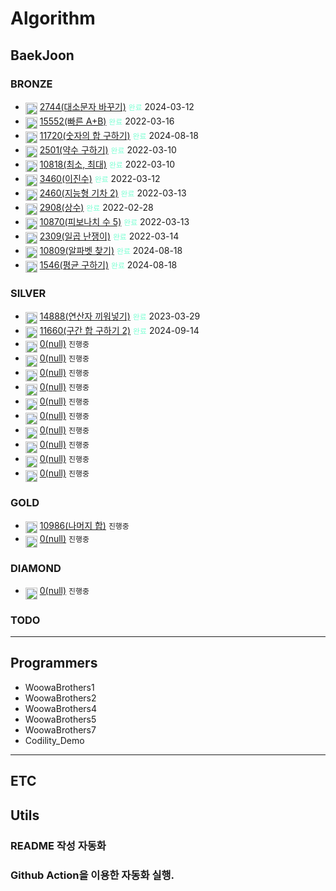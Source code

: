# Algorithm
## BaekJoon
[//]: # ($BAEKJOON$START)

### BRONZE
- <img src="https://static.solved.ac/tier_small/1.svg" alt="BRONZE5"> <a href="https://www.acmicpc.net/problem/2744">2744(대소문자 바꾸기)</a> <code style="color: aquamarine">완료</code> 2024-03-12
- <img src="https://static.solved.ac/tier_small/2.svg" alt="BRONZE4"> <a href="https://www.acmicpc.net/problem/15552">15552(빠른 A+B)</a> <code style="color: aquamarine">완료</code> 2022-03-16
- <img src="https://static.solved.ac/tier_small/2.svg" alt="BRONZE4"> <a href="https://www.acmicpc.net/problem/11720">11720(숫자의 합 구하기)</a> <code style="color: aquamarine">완료</code> 2024-08-18
- <img src="https://static.solved.ac/tier_small/3.svg" alt="BRONZE3"> <a href="https://www.acmicpc.net/problem/2501">2501(약수 구하기)</a> <code style="color: aquamarine">완료</code> 2022-03-10
- <img src="https://static.solved.ac/tier_small/3.svg" alt="BRONZE3"> <a href="https://www.acmicpc.net/problem/10818">10818(최소, 최대)</a> <code style="color: aquamarine">완료</code> 2022-03-10
- <img src="https://static.solved.ac/tier_small/3.svg" alt="BRONZE3"> <a href="https://www.acmicpc.net/problem/3460">3460(이진수)</a> <code style="color: aquamarine">완료</code> 2022-03-12
- <img src="https://static.solved.ac/tier_small/3.svg" alt="BRONZE3"> <a href="https://www.acmicpc.net/problem/2460">2460(지능형 기차 2)</a> <code style="color: aquamarine">완료</code> 2022-03-13
- <img src="https://static.solved.ac/tier_small/4.svg" alt="BRONZE2"> <a href="https://www.acmicpc.net/problem/2908">2908(상수)</a> <code style="color: aquamarine">완료</code> 2022-02-28
- <img src="https://static.solved.ac/tier_small/4.svg" alt="BRONZE2"> <a href="https://www.acmicpc.net/problem/10870">10870(피보나치 수 5)</a> <code style="color: aquamarine">완료</code> 2022-03-13
- <img src="https://static.solved.ac/tier_small/4.svg" alt="BRONZE2"> <a href="https://www.acmicpc.net/problem/2309">2309(일곱 난쟁이)</a> <code style="color: aquamarine">완료</code> 2022-03-14
- <img src="https://static.solved.ac/tier_small/4.svg" alt="BRONZE2"> <a href="https://www.acmicpc.net/problem/10809">10809(알파벳 찾기)</a> <code style="color: aquamarine">완료</code> 2024-08-18
- <img src="https://static.solved.ac/tier_small/5.svg" alt="BRONZE1"> <a href="https://www.acmicpc.net/problem/1546">1546(평균 구하기)</a> <code style="color: aquamarine">완료</code> 2024-08-18

### SILVER
- <img src="https://static.solved.ac/tier_small/10.svg" alt="SILVER1"> <a href="https://www.acmicpc.net/problem/14888">14888(연산자 끼워넣기)</a> <code style="color: aquamarine">완료</code> 2023-03-29
- <img src="https://static.solved.ac/tier_small/10.svg" alt="SILVER1"> <a href="https://www.acmicpc.net/problem/11660">11660(구간 합 구하기 2)</a> <code style="color: aquamarine">완료</code> 2024-09-14
- <img src="https://static.solved.ac/tier_small/0.svg" alt="SILVER0"> <a href="#">0(null)</a> <code>진행중</code>
- <img src="https://static.solved.ac/tier_small/0.svg" alt="SILVER0"> <a href="#">0(null)</a> <code>진행중</code>
- <img src="https://static.solved.ac/tier_small/0.svg" alt="SILVER0"> <a href="#">0(null)</a> <code>진행중</code>
- <img src="https://static.solved.ac/tier_small/0.svg" alt="SILVER0"> <a href="#">0(null)</a> <code>진행중</code>
- <img src="https://static.solved.ac/tier_small/0.svg" alt="SILVER0"> <a href="#">0(null)</a> <code>진행중</code>
- <img src="https://static.solved.ac/tier_small/0.svg" alt="SILVER0"> <a href="#">0(null)</a> <code>진행중</code>
- <img src="https://static.solved.ac/tier_small/0.svg" alt="SILVER0"> <a href="#">0(null)</a> <code>진행중</code>
- <img src="https://static.solved.ac/tier_small/0.svg" alt="SILVER0"> <a href="#">0(null)</a> <code>진행중</code>
- <img src="https://static.solved.ac/tier_small/0.svg" alt="SILVER0"> <a href="#">0(null)</a> <code>진행중</code>
- <img src="https://static.solved.ac/tier_small/0.svg" alt="SILVER0"> <a href="#">0(null)</a> <code>진행중</code>

### GOLD
- <img src="https://static.solved.ac/tier_small/13.svg" alt="GOLD3"> <a href="https://www.acmicpc.net/problem/10986">10986(나머지 합)</a> <code>진행중</code>
- <img src="https://static.solved.ac/tier_small/0.svg" alt="GOLD0"> <a href="#">0(null)</a> <code>진행중</code>

### DIAMOND
- <img src="https://static.solved.ac/tier_small/0.svg" alt="DIAMOND0"> <a href="#">0(null)</a> <code>진행중</code>

[//]: # ($BAEKJOON$END)

### TODO


---
## Programmers
[//]: # ($PROGRAMMERS$START)

- WoowaBrothers1
- WoowaBrothers2
- WoowaBrothers4
- WoowaBrothers5
- WoowaBrothers7
- Codility_Demo

[//]: # ($PROGRAMMERS$END)

---
## ETC
[//]: # ($ETC$START)

[//]: # ($ETC$END)

## Utils
### README 작성 자동화
### Github Action을 이용한 자동화 실행.

<style>
    img {
        width: 19px;
        height: 19px;
        margin-top: 4px;
        vertical-align: top;
    }
</style>
